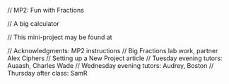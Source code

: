 // MP2: Fun with Fractions

// A big calculator

// This mini-project may be found at 

// Acknowledgments: MP2 instructions
//                  Big Fractions lab work, partner Alex Ciphers
//                  Setting up a New Project article
//                  Tuesday evening tutors: Auaash, Charles Wade
//                  Wednesday evening tutors: Audrey, Boston
//                  Thursday after class: SamR